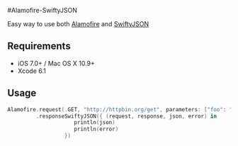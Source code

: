 #Alamofire-SwiftyJSON

Easy way to use both [Alamofire](https://github.com/Alamofire/Alamofire) and [SwiftyJSON](https://github.com/SwiftyJSON/SwiftyJSON)

## Requirements

- iOS 7.0+ / Mac OS X 10.9+
- Xcode 6.1

## Usage

```swift
Alamofire.request(.GET, "http://httpbin.org/get", parameters: ["foo": "bar"])
         .responseSwiftyJSON({ (request, response, json, error) in
                     println(json)
                     println(error)
                  })

```
